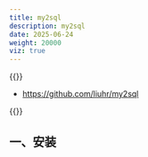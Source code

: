 ```yaml
---
title: my2sql
description: my2sql
date: 2025-06-24
weight: 20000
viz: true
---
```


<style>
th, td {
  border: 1px solid rgb(190, 190, 190);
}
</style>



{{<alert color="danger" title="注意" >}}

- https://github.com/liuhr/my2sql

{{</alert>}}


## 一、安装








